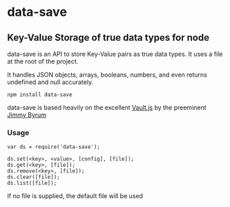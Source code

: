data-save
===============

## Key-Value Storage of true data types for node

data-save is an API to store Key-Value pairs as true data types. It uses a file at the root of the project.

It handles JSON objects, arrays, booleans, numbers, and even returns undefined and null accurately.

```
npm install data-save
```

data-save is based heavily on the excellent [Vault.js](https://www.npmjs.com/package/vault.js) by the preeminent [Jimmy Byrum](https://www.npmjs.com/~jimmybyrum)

### Usage

```
var ds = require('data-save');

ds.set(<key>, <value>, [config], [file]);
ds.get(<key>, [file]);
ds.remove(<key>, [file]);
ds.clear([file]);
ds.list([file]);
```

If no file is supplied, the default file will be used
